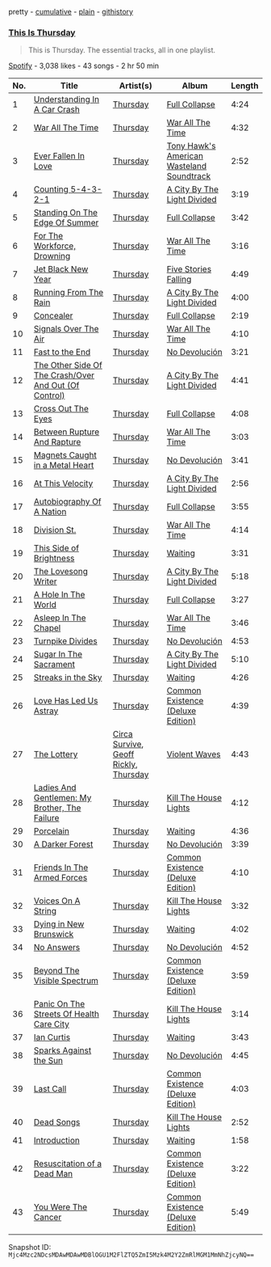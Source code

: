 pretty - [cumulative](/playlists/cumulative/37i9dQZF1DZ06evO3y3XCQ.md) - [plain](/playlists/plain/37i9dQZF1DZ06evO3y3XCQ) - [githistory](https://github.githistory.xyz/mackorone/spotify-playlist-archive/blob/main/playlists/plain/37i9dQZF1DZ06evO3y3XCQ)

### [This Is Thursday](https://open.spotify.com/playlist/37i9dQZF1DZ06evO3y3XCQ)

> This is Thursday\. The essential tracks, all in one playlist.

[Spotify](https://open.spotify.com/user/spotify) - 3,038 likes - 43 songs - 2 hr 50 min

| No. | Title | Artist(s) | Album | Length |
|---|---|---|---|---|
| 1 | [Understanding In A Car Crash](https://open.spotify.com/track/3U5TzKrZP6sqiR43LQArV7) | [Thursday](https://open.spotify.com/artist/61awhbNK16ku1uQyXRsQj5) | [Full Collapse](https://open.spotify.com/album/5HMT2y9yUoPH7yYhnyIpQo) | 4:24 |
| 2 | [War All The Time](https://open.spotify.com/track/43CG5O08Tj6ODmSWQ9pfvF) | [Thursday](https://open.spotify.com/artist/61awhbNK16ku1uQyXRsQj5) | [War All The Time](https://open.spotify.com/album/7gd57Ics8NX1LGdGgvYZ0t) | 4:32 |
| 3 | [Ever Fallen In Love](https://open.spotify.com/track/1UHmaVttRXoEd1ADmLgRIx) | [Thursday](https://open.spotify.com/artist/61awhbNK16ku1uQyXRsQj5) | [Tony Hawk's American Wasteland Soundtrack](https://open.spotify.com/album/1ttszNk2tbxuzeln1Ib7e0) | 2:52 |
| 4 | [Counting 5\-4\-3\-2\-1](https://open.spotify.com/track/33xbEG22XelcyasHEq6mfw) | [Thursday](https://open.spotify.com/artist/61awhbNK16ku1uQyXRsQj5) | [A City By The Light Divided](https://open.spotify.com/album/2XkMFgR8qy32N8s1U1fL1B) | 3:19 |
| 5 | [Standing On The Edge Of Summer](https://open.spotify.com/track/1DtLnHvLta8jPswUfplrfT) | [Thursday](https://open.spotify.com/artist/61awhbNK16ku1uQyXRsQj5) | [Full Collapse](https://open.spotify.com/album/5HMT2y9yUoPH7yYhnyIpQo) | 3:42 |
| 6 | [For The Workforce, Drowning](https://open.spotify.com/track/1lJBNe8CjXxTX8VoIHr0KX) | [Thursday](https://open.spotify.com/artist/61awhbNK16ku1uQyXRsQj5) | [War All The Time](https://open.spotify.com/album/7gd57Ics8NX1LGdGgvYZ0t) | 3:16 |
| 7 | [Jet Black New Year](https://open.spotify.com/track/0FYBAFCpiZyNxdat3MBc3t) | [Thursday](https://open.spotify.com/artist/61awhbNK16ku1uQyXRsQj5) | [Five Stories Falling](https://open.spotify.com/album/4CRIaDaZQ2gkHYnX5Fzzdj) | 4:49 |
| 8 | [Running From The Rain](https://open.spotify.com/track/4CRaYUB98nYPtL5P9TxMnD) | [Thursday](https://open.spotify.com/artist/61awhbNK16ku1uQyXRsQj5) | [A City By The Light Divided](https://open.spotify.com/album/2XkMFgR8qy32N8s1U1fL1B) | 4:00 |
| 9 | [Concealer](https://open.spotify.com/track/3EPVk0rM704NDj9hWDne63) | [Thursday](https://open.spotify.com/artist/61awhbNK16ku1uQyXRsQj5) | [Full Collapse](https://open.spotify.com/album/5HMT2y9yUoPH7yYhnyIpQo) | 2:19 |
| 10 | [Signals Over The Air](https://open.spotify.com/track/5k8viPkN0jExLQTlKsakKZ) | [Thursday](https://open.spotify.com/artist/61awhbNK16ku1uQyXRsQj5) | [War All The Time](https://open.spotify.com/album/7gd57Ics8NX1LGdGgvYZ0t) | 4:10 |
| 11 | [Fast to the End](https://open.spotify.com/track/0Fx8OAcWVq1Gugw29Ek4jd) | [Thursday](https://open.spotify.com/artist/61awhbNK16ku1uQyXRsQj5) | [No Devolución](https://open.spotify.com/album/4PEVf6yDaXTssEolwgf3cT) | 3:21 |
| 12 | [The Other Side Of The Crash/Over And Out \(Of Control\)](https://open.spotify.com/track/41fAJ4UTQemRnjRkJRstZk) | [Thursday](https://open.spotify.com/artist/61awhbNK16ku1uQyXRsQj5) | [A City By The Light Divided](https://open.spotify.com/album/2XkMFgR8qy32N8s1U1fL1B) | 4:41 |
| 13 | [Cross Out The Eyes](https://open.spotify.com/track/1HiBAaHMxp8Adf2XEqobn5) | [Thursday](https://open.spotify.com/artist/61awhbNK16ku1uQyXRsQj5) | [Full Collapse](https://open.spotify.com/album/5HMT2y9yUoPH7yYhnyIpQo) | 4:08 |
| 14 | [Between Rupture And Rapture](https://open.spotify.com/track/49ie1J8zRI73U2ve8dPuPq) | [Thursday](https://open.spotify.com/artist/61awhbNK16ku1uQyXRsQj5) | [War All The Time](https://open.spotify.com/album/7gd57Ics8NX1LGdGgvYZ0t) | 3:03 |
| 15 | [Magnets Caught in a Metal Heart](https://open.spotify.com/track/3Z2WgsYnfMGztp5NuMNj2M) | [Thursday](https://open.spotify.com/artist/61awhbNK16ku1uQyXRsQj5) | [No Devolución](https://open.spotify.com/album/4PEVf6yDaXTssEolwgf3cT) | 3:41 |
| 16 | [At This Velocity](https://open.spotify.com/track/3H9eREtPUuMFijG1ryHqQ6) | [Thursday](https://open.spotify.com/artist/61awhbNK16ku1uQyXRsQj5) | [A City By The Light Divided](https://open.spotify.com/album/2XkMFgR8qy32N8s1U1fL1B) | 2:56 |
| 17 | [Autobiography Of A Nation](https://open.spotify.com/track/0ALZo8QRVF93qCVyseIjNF) | [Thursday](https://open.spotify.com/artist/61awhbNK16ku1uQyXRsQj5) | [Full Collapse](https://open.spotify.com/album/5HMT2y9yUoPH7yYhnyIpQo) | 3:55 |
| 18 | [Division St.](https://open.spotify.com/track/3CzZpfMmfvB8ybUkqAYqvD) | [Thursday](https://open.spotify.com/artist/61awhbNK16ku1uQyXRsQj5) | [War All The Time](https://open.spotify.com/album/7gd57Ics8NX1LGdGgvYZ0t) | 4:14 |
| 19 | [This Side of Brightness](https://open.spotify.com/track/5gOlzxxl94eXariShwCikl) | [Thursday](https://open.spotify.com/artist/61awhbNK16ku1uQyXRsQj5) | [Waiting](https://open.spotify.com/album/0tgqbw80QaxxdErDspThsa) | 3:31 |
| 20 | [The Lovesong Writer](https://open.spotify.com/track/4P43WSRtAwXXEjGGPZoEVb) | [Thursday](https://open.spotify.com/artist/61awhbNK16ku1uQyXRsQj5) | [A City By The Light Divided](https://open.spotify.com/album/2XkMFgR8qy32N8s1U1fL1B) | 5:18 |
| 21 | [A Hole In The World](https://open.spotify.com/track/5fNCiYldS7oqIuOuTuKRGM) | [Thursday](https://open.spotify.com/artist/61awhbNK16ku1uQyXRsQj5) | [Full Collapse](https://open.spotify.com/album/5HMT2y9yUoPH7yYhnyIpQo) | 3:27 |
| 22 | [Asleep In The Chapel](https://open.spotify.com/track/4tKjOaJ6994Fj1DcJGKriC) | [Thursday](https://open.spotify.com/artist/61awhbNK16ku1uQyXRsQj5) | [War All The Time](https://open.spotify.com/album/7gd57Ics8NX1LGdGgvYZ0t) | 3:46 |
| 23 | [Turnpike Divides](https://open.spotify.com/track/1FgPKrJkqR16RSdDUMBUSA) | [Thursday](https://open.spotify.com/artist/61awhbNK16ku1uQyXRsQj5) | [No Devolución](https://open.spotify.com/album/4PEVf6yDaXTssEolwgf3cT) | 4:53 |
| 24 | [Sugar In The Sacrament](https://open.spotify.com/track/0sWGnySFvSRZPr5Swr6nLx) | [Thursday](https://open.spotify.com/artist/61awhbNK16ku1uQyXRsQj5) | [A City By The Light Divided](https://open.spotify.com/album/2XkMFgR8qy32N8s1U1fL1B) | 5:10 |
| 25 | [Streaks in the Sky](https://open.spotify.com/track/6gHLLRQFPezsdsDieIVbJ5) | [Thursday](https://open.spotify.com/artist/61awhbNK16ku1uQyXRsQj5) | [Waiting](https://open.spotify.com/album/0tgqbw80QaxxdErDspThsa) | 4:26 |
| 26 | [Love Has Led Us Astray](https://open.spotify.com/track/5jA3QscamkgTWvlw44eIo4) | [Thursday](https://open.spotify.com/artist/61awhbNK16ku1uQyXRsQj5) | [Common Existence \(Deluxe Edition\)](https://open.spotify.com/album/5LHF03QKaoBRZeMcXMrsRj) | 4:39 |
| 27 | [The Lottery](https://open.spotify.com/track/6T3YSsiLwPrq9yVSKvmQSX) | [Circa Survive](https://open.spotify.com/artist/11FY888Qctoy6YueCpFkXT), [Geoff Rickly](https://open.spotify.com/artist/1rSMnOXCnT7rf4j4RErmSX), [Thursday](https://open.spotify.com/artist/61awhbNK16ku1uQyXRsQj5) | [Violent Waves](https://open.spotify.com/album/5y5C2nONFCsDjw4mB6Azm2) | 4:43 |
| 28 | [Ladies And Gentlemen: My Brother, The Failure](https://open.spotify.com/track/2cnaAWNXkZnCaRN6OZWaBS) | [Thursday](https://open.spotify.com/artist/61awhbNK16ku1uQyXRsQj5) | [Kill The House Lights](https://open.spotify.com/album/6xvMuGE41qYGptrpxahFZP) | 4:12 |
| 29 | [Porcelain](https://open.spotify.com/track/0FvQmcMVyGBBVjI81CvEbh) | [Thursday](https://open.spotify.com/artist/61awhbNK16ku1uQyXRsQj5) | [Waiting](https://open.spotify.com/album/0tgqbw80QaxxdErDspThsa) | 4:36 |
| 30 | [A Darker Forest](https://open.spotify.com/track/52rlffXbQz0acv4hYV3YDr) | [Thursday](https://open.spotify.com/artist/61awhbNK16ku1uQyXRsQj5) | [No Devolución](https://open.spotify.com/album/4PEVf6yDaXTssEolwgf3cT) | 3:39 |
| 31 | [Friends In The Armed Forces](https://open.spotify.com/track/4IALJqOdZE5pwUaL6ag1Ko) | [Thursday](https://open.spotify.com/artist/61awhbNK16ku1uQyXRsQj5) | [Common Existence \(Deluxe Edition\)](https://open.spotify.com/album/5LHF03QKaoBRZeMcXMrsRj) | 4:10 |
| 32 | [Voices On A String](https://open.spotify.com/track/1x4hsESxhGafiTFQDIAsCx) | [Thursday](https://open.spotify.com/artist/61awhbNK16ku1uQyXRsQj5) | [Kill The House Lights](https://open.spotify.com/album/6xvMuGE41qYGptrpxahFZP) | 3:32 |
| 33 | [Dying in New Brunswick](https://open.spotify.com/track/2HYHnHXUSQwczdpFQKW7xg) | [Thursday](https://open.spotify.com/artist/61awhbNK16ku1uQyXRsQj5) | [Waiting](https://open.spotify.com/album/0tgqbw80QaxxdErDspThsa) | 4:02 |
| 34 | [No Answers](https://open.spotify.com/track/1bOU4Dk4iw4N2XXP3JRm0P) | [Thursday](https://open.spotify.com/artist/61awhbNK16ku1uQyXRsQj5) | [No Devolución](https://open.spotify.com/album/4PEVf6yDaXTssEolwgf3cT) | 4:52 |
| 35 | [Beyond The Visible Spectrum](https://open.spotify.com/track/1v1xzaGKeKyjb8kuinY47z) | [Thursday](https://open.spotify.com/artist/61awhbNK16ku1uQyXRsQj5) | [Common Existence \(Deluxe Edition\)](https://open.spotify.com/album/5LHF03QKaoBRZeMcXMrsRj) | 3:59 |
| 36 | [Panic On The Streets Of Health Care City](https://open.spotify.com/track/3bVrg3T1DUbhHYGVdcK78x) | [Thursday](https://open.spotify.com/artist/61awhbNK16ku1uQyXRsQj5) | [Kill The House Lights](https://open.spotify.com/album/6xvMuGE41qYGptrpxahFZP) | 3:14 |
| 37 | [Ian Curtis](https://open.spotify.com/track/4fePHGj7DmOzuMRccSAgpO) | [Thursday](https://open.spotify.com/artist/61awhbNK16ku1uQyXRsQj5) | [Waiting](https://open.spotify.com/album/0tgqbw80QaxxdErDspThsa) | 3:43 |
| 38 | [Sparks Against the Sun](https://open.spotify.com/track/3Z6YLC5MoKWjqepMsH7k6k) | [Thursday](https://open.spotify.com/artist/61awhbNK16ku1uQyXRsQj5) | [No Devolución](https://open.spotify.com/album/4PEVf6yDaXTssEolwgf3cT) | 4:45 |
| 39 | [Last Call](https://open.spotify.com/track/4LKXbWFPS9uTbkziBl3L7g) | [Thursday](https://open.spotify.com/artist/61awhbNK16ku1uQyXRsQj5) | [Common Existence \(Deluxe Edition\)](https://open.spotify.com/album/5LHF03QKaoBRZeMcXMrsRj) | 4:03 |
| 40 | [Dead Songs](https://open.spotify.com/track/6n8fU7QWxnywGUQbCFqyTF) | [Thursday](https://open.spotify.com/artist/61awhbNK16ku1uQyXRsQj5) | [Kill The House Lights](https://open.spotify.com/album/6xvMuGE41qYGptrpxahFZP) | 2:52 |
| 41 | [Introduction](https://open.spotify.com/track/530YND7Asd4qwUgcXXVQ8b) | [Thursday](https://open.spotify.com/artist/61awhbNK16ku1uQyXRsQj5) | [Waiting](https://open.spotify.com/album/0tgqbw80QaxxdErDspThsa) | 1:58 |
| 42 | [Resuscitation of a Dead Man](https://open.spotify.com/track/6V2cc0uw6vMEDGsCEF6N1k) | [Thursday](https://open.spotify.com/artist/61awhbNK16ku1uQyXRsQj5) | [Common Existence \(Deluxe Edition\)](https://open.spotify.com/album/5LHF03QKaoBRZeMcXMrsRj) | 3:22 |
| 43 | [You Were The Cancer](https://open.spotify.com/track/5T3aOfEHkhipnFkPqBADjj) | [Thursday](https://open.spotify.com/artist/61awhbNK16ku1uQyXRsQj5) | [Common Existence \(Deluxe Edition\)](https://open.spotify.com/album/5LHF03QKaoBRZeMcXMrsRj) | 5:49 |

Snapshot ID: `Mjc4Mzc2NDcsMDAwMDAwMDBlOGU1M2FlZTQ5ZmI5Mzk4M2Y2ZmRlMGM1MmNhZjcyNQ==`
